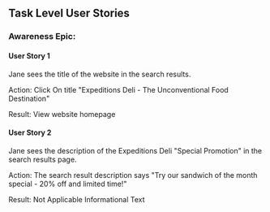 ## Task Level User Stories

### Awareness Epic: 
#### User Story 1

Jane sees the title of the website in the search results.

Action: Click On title "Expeditions Deli - The Unconventional Food Destination" 

Result: View website homepage

#### User Story 2

Jane sees the description of the Expeditions Deli "Special Promotion" in the search results page.

Action: The search result description says "Try our sandwich of the month special - 20% off and limited time!"

Result: Not Applicable Informational Text



